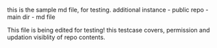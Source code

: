 this is the sample md file, for testing.
additional instance - public repo - main dir - md file

This file is being edited for testing!
this testcase covers, permission and updation visiblity of repo contents.
